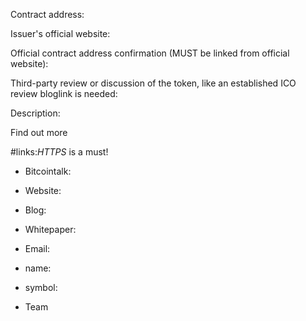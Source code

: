 <!--
This is a token listing request template. Please follow it if you are requesting a token listing.
Token listing guide: https://www.reddit.com/user/somidax/comments/86fv4h/how_to_get_an_erc20223_token_listed_on_coinestate/
Got questions? Join twitter chat: https://twiter.com/somidax
-->

Contract address:

Issuer's official website:

Official contract address confirmation (MUST be linked from official website):


<!-- Contract address confirmation MUST be linked from the official website and MUST be visible publicly. It CANNOT be an Etherscan.io link. If the confirmation is not visible immediately, include an explanation of how to find it. -->

Third-party review or discussion of the token, like an established ICO review bloglink is  needed:

<!-- Reviews must come from a well-trusted third party. BitcoinTalk.org threads are acceptable, if they have significant community discussion of the project/token. Must not be project's Telegram or other social channel. -->


Description:





Find out more

#links:*HTTPS* is a must!

- Bitcointalk: 
- Website: 
- Blog: 
- Whitepaper: 

- Email: 

- name: 
- symbol: 

- Team


<!-- If you are not requesting to list a token, feel free to delete this template -->
